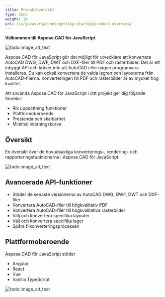 ```yaml
---
title: Produktöversikt
type: docs
weight: 10
url: /sv/javascript-net/getting-started/product-overview/
---
```


**Välkommen till Aspose.CAD för JavaScript**

![todo:image_alt_text](/cad/_assets/home_5.png)

Aspose.CAD för JavaScript gör det möjligt för utvecklare att konvertera AutoCAD DWG, DWF, DWT och DXF-filer till PDF och rasterbilder. Det är ett inbyggt API och kräver inte att AutoCAD eller någon programvara installeras. Du kan också konvertera de valda lagren och layouterna från AutoCAD-filerna. Konverteringen till PDF och rasterbilder är av mycket hög kvalitet.

Att använda Aspose.CAD för JavaScript i ditt projekt ger dig följande fördelar:

- Rik uppsättning funktioner
- Plattformoberoende
- Prestanda och skalbarhet
- Minimal inlärningskurva

## **Översikt**
En översikt över de huvudsakliga konverterings-, rendering- och rapporteringsfunktionerna i Aspose.CAD för JavaScript.

![todo:image_alt_text](/cad/_assets/javascript-net/product-overview_2.png)
## **Avancerade API-funktioner**
- Stöder de senaste versionerna av AutoCAD DWG, DWF, DWT och DXF-filer
- Konvertera AutoCAD-filer till högkvalitativ PDF
- Konvertera AutoCAD-filer till högkvalitativa rasterbilder
- Välj och konvertera specifika layouter
- Välj och konvertera specifika lager
- Spåra filkonverteringsprocessen
## **Plattformoberoende**
Aspose.CAD för JavaScript stöder

- Angular
- React
- Vue
- Vanilla TypeScript

![todo:image_alt_text](/cad/_assets/javascript-net/product-overview_3.png)
